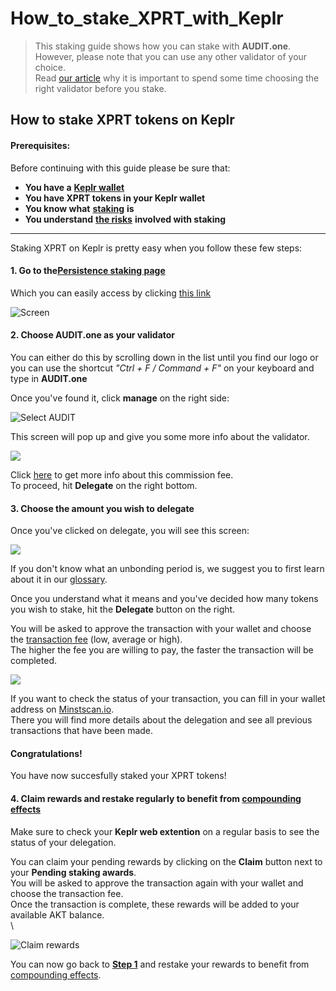 # How\_to\_stake\_XPRT\_with\_Keplr

> This staking guide shows how you can stake with **AUDIT.one**.\
> However, please note that you can use any other validator of your choice.\
> Read [our article](importance\_of\_choosing\_the\_right\_validator.md) why it is important to spend some time choosing the right validator before you stake.

## How to stake XPRT tokens on Keplr

#### Prerequisites:

Before continuing with this guide please be sure that:

* **You have a** [**Keplr wallet**](../crypto-wallets/how\_to\_create\_a\_keplr\_wallet.md)
* **You have XPRT tokens in your Keplr wallet**
* **You know what** [**staking**](what\_is\_staking.md) **is**
* **You understand** [**the risks**](risks\_of\_staking.md) **involved with staking**

***

Staking XPRT on Keplr is pretty easy when you follow these few steps:

#### **1. Go to the**[**Persistence staking page**](https://wallet.keplr.app/#/core/stake)

Which you can easily access by clicking [this link](https://wallet.keplr.app/#/core/stake)

![Screen](https://user-images.githubusercontent.com/95366163/148555158-4dab8818-466b-4264-933c-0b8e4e0f96eb.png)

#### **2. Choose AUDIT.one as your validator**

You can either do this by scrolling down in the list until you find our logo or you can use the shortcut _"Ctrl + F / Command + F"_ on your keyboard and type in **AUDIT.one**

Once you've found it, click **manage** on the right side:

![Select AUDIT](https://user-images.githubusercontent.com/95366163/148555137-229daa34-72f1-403b-8b9e-5c14b7a797f1.png)

This screen will pop up and give you some more info about the validator.

![](https://user-images.githubusercontent.com/95366163/148533039-a00b4cf5-e902-4923-83bf-d87cd8f8ea27.png)

Click [here](validator\_fee.md) to get more info about this commission fee.\
To proceed, hit **Delegate** on the right bottom.

#### **3. Choose the amount you wish to delegate**

Once you've clicked on delegate, you will see this screen:

![](https://user-images.githubusercontent.com/95366163/148555199-0018410e-0f6d-4c0c-9707-6995aee93954.png)

If you don't know what an unbonding period is, we suggest you to first learn about it in our [glossary](unbonding\_period.md).

Once you understand what it means and you've decided how many tokens you wish to stake, hit the **Delegate** button on the right.

You will be asked to approve the transaction with your wallet and choose the [transaction fee](transaction\_fees.md) (low, average or high).\
The higher the fee you are willing to pay, the faster the transaction will be completed.

![](https://user-images.githubusercontent.com/95366163/148555558-bda348f8-3baf-45ad-8183-0724e3bc5310.png)

If you want to check the status of your transaction, you can fill in your wallet address on [Minstscan.io](https://www.mintscan.io/persistence).\
There you will find more details about the delegation and see all previous transactions that have been made.

#### **Congratulations!**

You have now succesfully staked your XPRT tokens!

#### **4. Claim rewards and restake regularly to benefit from** [**compounding effects**](compounding\_interest.md)

Make sure to check your **Keplr web extention** on a regular basis to see the status of your delegation.

You can claim your pending rewards by clicking on the **Claim** button next to your **Pending staking awards**.\
You will be asked to approve the transaction again with your wallet and choose the transaction fee.\
Once the transaction is complete, these rewards will be added to your available AKT balance.\
\


![Claim rewards](https://user-images.githubusercontent.com/95366163/148556552-01c2ec75-8a10-4797-bd03-c5d9e7e4955c.png)

You can now go back to [**Step 1**](how\_to\_stake\_xprt\_with\_keplr.md#step1) and restake your rewards to benefit from [compounding effects](compounding\_interest.md).
